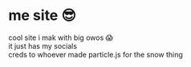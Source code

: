 # me site 😎
cool site i mak with big owos 😱 <br />
it just has my socials <br />
creds to whoever made particle.js for the snow thing 
